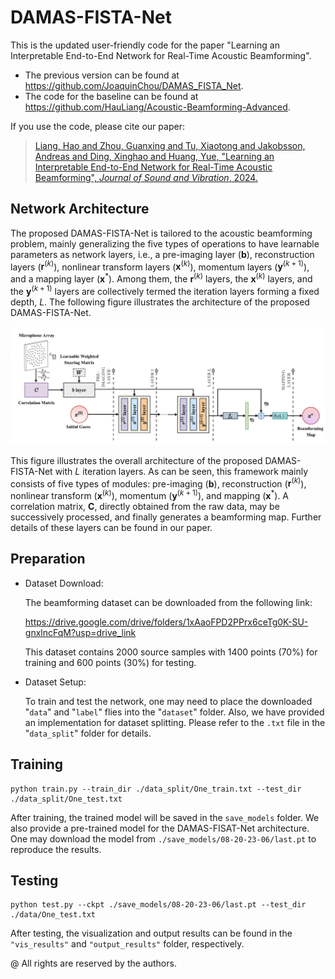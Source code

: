 # DAMAS-FISTA-Net

This is the updated user-friendly code for the paper "Learning an Interpretable End-to-End Network for Real-Time Acoustic Beamforming".
- The previous version can be found at https://github.com/JoaquinChou/DAMAS_FISTA_Net. 
- The code for the baseline can be found at https://github.com/HauLiang/Acoustic-Beamforming-Advanced.
  

If you use the code, please cite our paper:
> [Liang, Hao and Zhou, Guanxing and Tu, Xiaotong and Jakobsson, Andreas and Ding, Xinghao and Huang, Yue, "Learning an Interpretable End-to-End Network for Real-Time Acoustic Beamforming", *Journal of Sound and Vibration*, 2024.](https://doi.org/10.1016/j.jsv.2024.118620 "https://doi.org/10.1016/j.jsv.2024.118620")
## Network Architecture

The proposed DAMAS-FISTA-Net is tailored to the acoustic beamforming problem, mainly generalizing the five types of operations to have learnable parameters as network layers, i.e., a pre-imaging layer ($\mathbf{b}$), reconstruction layers ($\mathbf{r}^{(k)}$), nonlinear transform layers ($\mathbf{x}^{(k)}$), momentum layers ($\mathbf{y}^{(k+1)}$), and a mapping layer ($\mathbf{x}^{*}$). Among them, the $\mathbf{r}^{(k)}$ layers, the $\mathbf{x}^{(k)}$ layers, and the $\mathbf{y}^{(k+1)}$ layers are collectively termed the iteration layers forming a fixed depth, $L$. The following figure illustrates the architecture of the proposed DAMAS-FISTA-Net. 

<img src="Network-Architecture.jpg" width="800px"> 

This figure illustrates the overall architecture of the proposed DAMAS-FISTA-Net with $L$ iteration layers. As can be seen, this framework mainly consists of five types of modules: pre-imaging ($\mathbf{b}$), reconstruction ($\mathbf{r}^{(k)}$), nonlinear transform ($\mathbf{x}^{(k)}$), momentum ($\mathbf{y}^{(k+1)}$), and mapping ($\mathbf{x}^*$). A correlation matrix, $\mathbf{C}$, directly obtained from the raw data, may be successively processed, and finally generates a beamforming map. Further details of these layers can be found in our paper.

## Preparation

- Dataset Download:

  The beamforming dataset can be downloaded from the following link:

  https://drive.google.com/drive/folders/1xAaoFPD2PPrx6ceTg0K-SU-gnxlncFqM?usp=drive_link

  This dataset contains 2000 source samples with 1400 points (70%) for training and 600 points (30%) for testing.

- Dataset Setup:

  To train and test the network, one may need to place the downloaded "`data`" and "`label`" flies into the "`dataset`" folder. Also, we have provided an implementation for dataset splitting. Please refer to the `.txt` file in the "`data_split`" folder for details. 



## Training

```shell
python train.py --train_dir ./data_split/One_train.txt --test_dir ./data_split/One_test.txt
```

After training, the trained model will be saved in the `save_models` folder. We also provide a pre-trained model for the DAMAS-FISAT-Net architecture. One may download the model from `./save_models/08-20-23-06/last.pt` to reproduce the results.



## Testing

```shell
python test.py --ckpt ./save_models/08-20-23-06/last.pt --test_dir ./data/One_test.txt
```

After testing, the visualization and output results can be found in the `"vis_results"` and `"output_results"` folder, respectively.



@ All rights are reserved by the authors.
